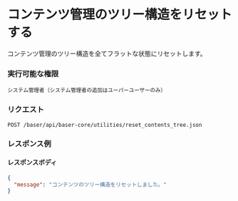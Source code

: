 # コンテンツ管理のツリー構造をリセットする

コンテンツ管理のツリー構造を全てフラットな状態にリセットします。

### 実行可能な権限
```
システム管理者（システム管理者の追加はユーパーユーザーのみ）
```

### リクエスト
```
POST /baser/api/baser-core/utilities/reset_contents_tree.json
```

### レスポンス例
#### レスポンスボディ
```json
{
  "message": "コンテンツのツリー構造をリセットしました。"
}

```
